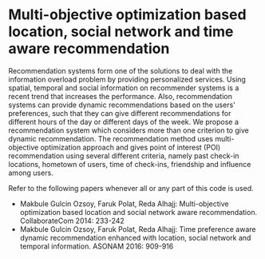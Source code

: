 # Multi-objective optimization based location, social network and time aware recommendation

Recommendation systems form one of the solutions to deal with the information overload problem by providing personalized services. Using spatial, temporal and social information on recommender systems is a recent trend that increases the performance. Also, recommendation systems can provide dynamic recommendations based on the users' preferences, such that they can give different recommendations for different hours of the day or different days of the week. We propose a recommendation system which considers  more than one criterion to give dynamic recommendation. The recommendation method uses multi-objective optimization approach and gives point of interest (POI) recommendation using several different criteria, namely past check-in locations, hometown of users, time of check-ins, friendship and influence among users.


Refer to the following papers whenever all or any part of this code is used.
- Makbule Gulcin Ozsoy, Faruk Polat, Reda Alhajj: Multi-objective optimization based location and social network aware recommendation. CollaborateCom 2014: 233-242
- Makbule Gulcin Ozsoy, Faruk Polat, Reda Alhajj: Time preference aware dynamic recommendation enhanced with location, social network and temporal information. ASONAM 2016: 909-916
